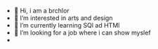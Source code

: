 - 👋 Hi, i am a brchlor
- 👀 I’m interested in arts and design
- 🌱 I’m currently learning SQl ad HTMl
- 💞️ I’m looking for a job where i can show myslef
- 

<!---
msmthecoder/msmthecoder is a ✨ special ✨ repository because its `README.md` (this file) appears on your GitHub profile.
You can click the Preview link to take a look at your changes.
--->
